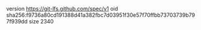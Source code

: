 version https://git-lfs.github.com/spec/v1
oid sha256:f9736a80cd191388d41a382fbc7d03951f30e57f70ffbb73703739b797f939dd
size 2340
